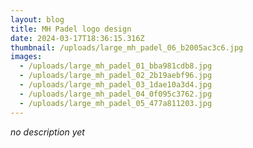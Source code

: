 ```yaml
---
layout: blog
title: MH Padel logo design
date: 2024-03-17T18:36:15.316Z
thumbnail: /uploads/large_mh_padel_06_b2005ac3c6.jpg
images:
  - /uploads/large_mh_padel_01_bba981cdb8.jpg
  - /uploads/large_mh_padel_02_2b19aebf96.jpg
  - /uploads/large_mh_padel_03_1dae10a3d4.jpg
  - /uploads/large_mh_padel_04_0f095c3762.jpg
  - /uploads/large_mh_padel_05_477a811203.jpg
---
```

*no description yet*
